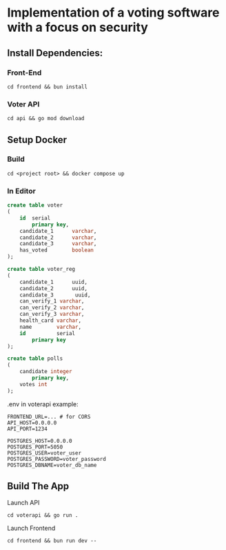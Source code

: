 # Implementation of a voting software with a focus on security






## Install Dependencies:

### Front-End
```
cd frontend && bun install
```

### Voter API
```
cd api && go mod download
```


## Setup Docker


### Build
```
cd <project root> && docker compose up
```

### In Editor 
```sql
create table voter
(
    id  serial
        primary key,
    candidate_1      varchar,
    candidate_2      varchar,
    candidate_3      varchar,
    has_voted        boolean
);

create table voter_reg
(
    candidate_1      uuid,
    candidate_2      uuid,
    candidate_3       uuid,
    can_verify_1 varchar,
    can_verify_2 varchar,
    can_verify_3 varchar,
    health_card varchar,
    name        varchar,
    id          serial
        primary key
);

create table polls
(
    candidate integer
        primary key,
    votes int
);

```

.env in voterapi example:
```.env
FRONTEND_URL=... # for CORS
API_HOST=0.0.0.0
API_PORT=1234

POSTGRES_HOST=0.0.0.0
POSTGRES_PORT=5050
POSTGRES_USER=voter_user
POSTGRES_PASSWORD=voter_password
POSTGRES_DBNAME=voter_db_name
```

## Build The App

Launch API
```
cd voterapi && go run .
```

Launch Frontend
```
cd frontend && bun run dev --
```
